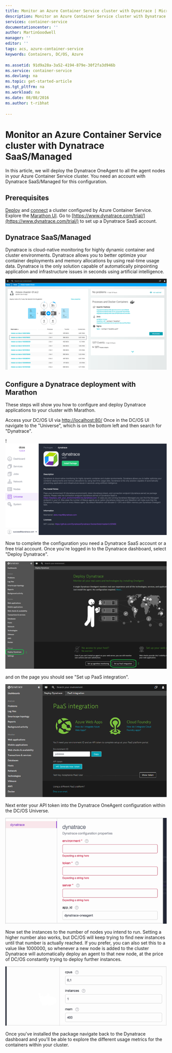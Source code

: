 ```yaml
---
title: Monitor an Azure Container Service cluster with Dynatrace | Microsoft Docs
description: Monitor an Azure Container Service cluster with Dynatrace.
services: container-service
documentationcenter: ''
author: MartinGoodwell
manager: ''
editor: ''
tags: acs, azure-container-service
keywords: Containers, DC/OS, Azure

ms.assetid: 91d9a28a-3a52-4194-879e-30f2fa3d946b
ms.service: container-service
ms.devlang: na
ms.topic: get-started-article
ms.tgt_pltfrm: na
ms.workload: na
ms.date: 08/08/2016
ms.author: t-ribhat

---
```

# Monitor an Azure Container Service cluster with Dynatrace SaaS/Managed
In this article, we will deploy the Dynatrace OneAgent to all the agent nodes in your Azure Container Service cluster. You need an account with Dynatrace SaaS/Managed for this configuration. 

## Prerequisites 
[Deploy](container-service-deployment.md) and [connect](container-service-connect.md) a cluster configured by Azure Container Service. Explore the [Marathon UI](container-service-mesos-marathon-ui.md). Go to [https://www.dynatrace.com/trial/](https://www.dynatrace.com/trial/) to set up a Dynatrace SaaS account.  

## Dynatrace SaaS/Managed
Dynatrace is cloud-native monitoring for highly dynamic container and cluster environments. Dynatrace allows you to better optimize your container deployments and memory allocations by using real-time usage data. Dynatrace is the only solution capable of automatically pinpointing application and infrastructure issues in seconds using artificial intelligence.

![Dynatrace UI](./media/container-service-monitoring-dynatrace/dynatrace.png)

## Configure a Dynatrace deployment with Marathon
These steps will show you how to configure and deploy Dynatrace applications to your cluster with Marathon.

Access your DC/OS UI via [http://localhost:80/](http://localhost:80/) Once in the DC/OS UI navigate to the "Universe", which is on the bottom left and then search for "Dynatrace".

!![Dynatrace in DC/OS Universe](./media/container-service-monitoring-dynatrace/dynatrace-universe.png)

Now to complete the configuration you need a Dynatrace SaaS account or a free trial account. Once you're logged in to the Dynatrace dashboard, select "Deploy Dynatrace".

![Dynatrace Set up PaaS integration](./media/container-service-monitoring-dynatrace/setup-paas.png)

and on the page you should see "Set up PaaS integration". 

![Dynatrace API token](./media/container-service-monitoring-dynatrace/api-token.png) 

Next enter your API token into the Dynatrace OneAgent configuration within the DC/OS Universe.  

![Dynatrace OneAgent configuration in the DC/OS Universe](./media/container-service-monitoring-dynatrace/dynatrace-config.png)

Now set the instances to the number of nodes you intend to run. Setting a higher number also works, but DC/OS will keep trying to find new instances until that number is actually reached. If you prefer, you can also set this to a value like 1000000, so whenever a new node is added to the cluster Dynatrace will automatically deploy an agent to that new node, at the price of DC/OS constantly trying to deploy further instances.

![Dynatrace configuration in the DC/OS Universe-instances](./media/container-service-monitoring-dynatrace/dynatrace-config2.png)

Once you've installed the package navigate back to the Dynatrace dashboard and you'll be able to explore the different usage metrics for the containers within your cluster. 